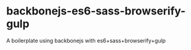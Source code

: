 # backbonejs-es6-sass-browserify-gulp
A boilerplate using backbonejs with es6+sass+browserify+gulp

